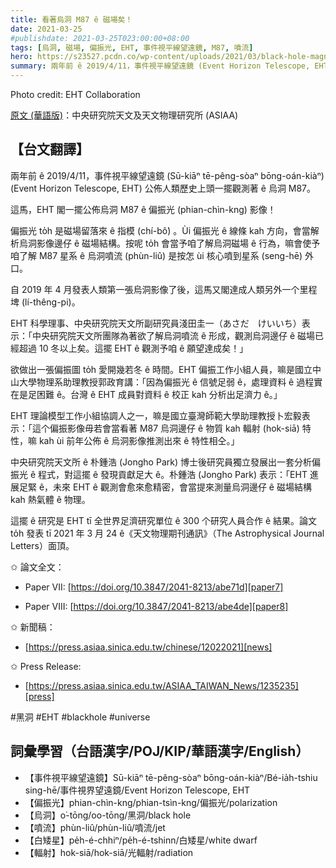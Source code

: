 ```yaml
---
title: 看著烏洞 M87 ê 磁場矣！
date: 2021-03-25
#publishdate: 2021-03-25T023:00:00+08:00
tags: [烏洞, 磁場, 偏振光, EHT, 事件視平線望遠鏡, M87, 噴流]
hero: https://s23527.pcdn.co/wp-content/uploads/2021/03/black-hole-magnetic-field-738x745.jpg.optimal.jpg
summary: 兩年前 ê 2019/4/11，事件視平線望遠鏡 (Event Horizon Telescope, EHT) 公佈人類歷史上頭一擺觀測著 ê 烏洞 M87。這馬，事件視平線望遠鏡 EHT 閣一擺公佈烏洞 M87 ê 偏振光影像！
---
```

Photo credit: EHT Collaboration

[原文 (華語版)][fb]：中央研究院天文及天文物理研究所 (ASIAA)







## 【台文翻譯】

兩年前 ê 2019/4/11，事件視平線望遠鏡 (Sū-kiāⁿ tē-pêng-sòaⁿ bōng-oán-kiàⁿ) (Event Horizon Telescope, EHT) 公佈人類歷史上頭一擺觀測著 ê 烏洞 M87。

這馬，EHT 閣一擺公佈烏洞 M87 ê 偏振光 (phian-chìn-kng) 影像！

偏振光 to̍h 是磁場留落來 ê 指模 (chí-bô͘) 。Ùi 偏振光 ê 線條 kah 方向，會當解析烏洞影像邊仔 ê 磁場結構。按呢 to̍h 會當予咱了解烏洞磁場 ê 行為，嘛會使予咱了解 M87 星系 ê 烏洞噴流 (phùn-liû) 是按怎 ùi 核心噴到星系 (seng-hē) 外口。

自 2019 年 4 月發表人類第一張烏洞影像了後，這馬又閣達成人類另外一个里程埤 (lí-thêng-pi)。

EHT 科學理事、中央研究院天文所副研究員淺田圭一（あさだ　けいいち）表示：「中央研究院天文所團隊為著欲了解烏洞噴流 ê 形成，觀測烏洞邊仔 ê 磁場已經超過 10 冬以上矣。這擺 EHT ê 觀測予咱 ê 願望達成矣！」

欲做出一張偏振圖 to̍h 愛開幾若冬 ê 時間。EHT 偏振工作小組人員，嘛是國立中山大學物理系助理教授郭政育講：「因為偏振光 ê 信號足弱 ê，處理資料 ê 過程實在是足困難 ê。台灣 ê EHT 成員對資料 ê 校正 kah 分析出足濟力 ê。」

EHT 理論模型工作小組協調人之一，嘛是國立臺灣師範大學助理教授卜宏毅表示：「這个偏振影像毋若會當看著 M87 烏洞邊仔 ê 物質 kah 輻射 (hok-siā) 特性，嘛 kah ùi 前年公佈 ê 烏洞影像推測出來 ê 特性相仝。」

中央研究院天文所 ê 朴鍾浩 (Jongho Park) 博士後研究員獨立發展出一套分析偏振光 ê 程式，對這擺 ê 發現貢獻足大 ê。朴鍾浩 (Jongho Park) 表示：「EHT 進展足緊 ê，未來 EHT ê 觀測會愈來愈精密，會當提來測量烏洞邊仔 ê 磁場結構 kah 熱氣體 ê 物理。

這擺 ê 研究是 EHT tī 全世界足濟研究單位 ê 300 个研究人員合作 ê 結果。論文 to̍h 發表 tī 2021 年 3 月 24 ê《天文物理期刊通訊》（The Astrophysical Journal Letters）面頂。



✩ 論文全文：

- Paper VII: [https://doi.org/10.3847/2041-8213/abe71d][paper7]

- Paper VIII: [https://doi.org/10.3847/2041-8213/abe4de][paper8]

✩ 新聞稿：

- [https://press.asiaa.sinica.edu.tw/chinese/12022021][news]

✩ Press Release:

- [https://press.asiaa.sinica.edu.tw/ASIAA_TAIWAN_News/1235235][press]




\#黑洞 \#EHT \#blackhole \#universe


## 詞彙學習（台語漢字/POJ/KIP/華語漢字/English）

- 【事件視平線望遠鏡】Sū-kiāⁿ tē-pêng-sòaⁿ bōng-oán-kiàⁿ/Bé-ia̍h-tshiu sing-hē/事件視界望遠鏡/Event Horizon Telescope, EHT
- 【偏振光】phian-chìn-kng/phian-tsìn-kng/偏振光/polarization
- 【烏洞】o͘-tōng/oo-tōng/黑洞/black hole
- 【噴流】phùn-liû/phùn-liû/噴流/jet
- 【白矮星】pe̍h-é-chhiⁿ/pe̍h-é-tshinn/白矮星/white dwarf
- 【輻射】hok-siā/hok-siā/光輻射/radiation


[paper7]: https://doi.org/10.3847/2041-8213/abe71d
[paper8]: https://doi.org/10.3847/2041-8213/abe4de
[news]: https://press.asiaa.sinica.edu.tw/chinese/12022021
[press]: https://press.asiaa.sinica.edu.tw/ASIAA_TAIWAN_News/1235235
[fb]: https://www.facebook.com/sinicaedu/photos/a.1671785293137244/2805290593120036/
